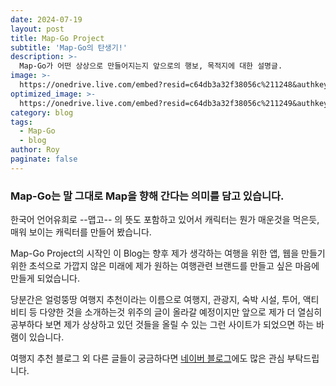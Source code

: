 ```yaml
---
date: 2024-07-19
layout: post
title: Map-Go Project
subtitle: 'Map-Go의 탄생기!'
description: >-
  Map-Go가 어떤 상상으로 만들어지는지 앞으로의 행보, 목적지에 대한 설명글.
image: >-
  https://onedrive.live.com/embed?resid=c64db3a32f38056c%211248&authkey=%21ALpXaX705bvbKR8&width=760&height=399
optimized_image: >-
  https://onedrive.live.com/embed?resid=c64db3a32f38056c%211249&authkey=%21ACo0ZWXKkh3Y_eY&width=381&height=200
category: blog
tags:
  - Map-Go
  - blog
author: Roy
paginate: false
---
```

### Map-Go는 말 그대로 Map을 향해 간다는 의미를 담고 있습니다.  
한국어 언어유희로 --맵고-- 의 뜻도 포함하고 있어서 캐릭터는 뭔가 매운것을 먹은듯, 매워 보이는 캐릭터를 만들어 봤습니다.  

Map-Go Project의 시작인 이 Blog는 향후 제가 생각하는 여행을 위한 앱, 웹을 만들기 위한 초석으로 가깝지 않은 미래에 제가 원하는 여행관련 브랜드를 만들고 싶은 마음에 만들게 되었습니다.  

당분간은 얼렁뚱땅 여행지 추천이라는 이름으로 여행지, 관광지, 숙박 시설, 투어, 액티비티 등 다양한 것을 소개하는것 위주의 글이 올라갈 예정이지만 앞으로 제가 더 열심히 공부하다 보면 제가 상상하고 있던 것들을 올릴 수 있는 그런 사이트가 되었으면 하는 바램이 있습니다.

여행지 추천 블로그 외 다른 글들이 궁금하다면 [네이버 블로그](https://blog.naver.com/crazydoctortravel)에도 많은 관심 부탁드립니다.


<!-- 댓글 기능 -->
<script src="https://utteranc.es/client.js"
        repo="royder425/royder425.github.io"
        issue-term="pathname"
        theme="github-light"
        crossorigin="anonymous"
        async>
</script>